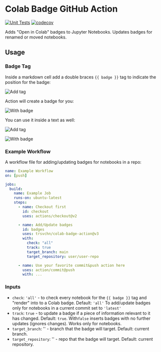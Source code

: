 # Colab Badge GitHub Action

[![Unit Tests](https://github.com/trsvchn/colab-badge-action/actions/workflows/unit-tests.yml/badge.svg)](https://github.com/trsvchn/colab-badge-action/actions/workflows/unit-tests.yml)
[![codecov](https://codecov.io/gh/trsvchn/colab-badge-action/branch/main/graph/badge.svg?token=2W6CRFZ7CB)](https://codecov.io/gh/trsvchn/colab-badge-action)

Adds "Open in Colab" badges to Jupyter Notebooks. Updates badges for renamed or moved notebooks.

## Usage

### Badge Tag

Inside a markdown cell add a double braces `{{ badge }}` tag to indicate the position for the badge:

![Add tag](assets/img1.png)

Action will create a badge for you:

![With badge](assets/img2.png)

You can use it inside a text as well:

![Add tag](assets/img3.png)

![With badge](assets/img4.png)

### Example Workflow

A workflow file for adding/updating badges for notebooks in a repo:

```yaml
name: Example Workflow
on: [push]

jobs:
  build:
    name: Example Job
    runs-on: ubuntu-latest
    steps:
      - name: Checkout first
        id: checkout
        uses: actions/checkout@v2

      - name: Add/Update badges
        id: badges
        uses: trsvchn/colab-badge-action@v3
        with:
          check: "all"
          track: true
          target_branch: main
          target_repository: user/user-repo

      - name: Use your favorite commit&push action here
        uses: action/commit@push
        with: ...
```

### Inputs

- `check`: `'all'` - to check every notebook for the `{{ badge }}` tag and "render" into to a Colab badge. Default: `'all'`
  To add/update badges only for notebooks in a current commit set to `'latest'`
- `track`: `true` - to update a badge if a piece of information relevant to it has changed. Default: `true`. With`false` inserts badges with no further updates (ignores changes). Works only for notebooks.
- `target_branch`: '' - branch that the badge will target. Default: current branch.
- `target_repository`: '' - repo that the badge will target. Default: current repository.
